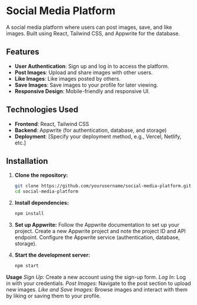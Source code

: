 # Social Media Platform

A social media platform where users can post images, save, and like images. Built using React, Tailwind CSS, and Appwrite for the database.

## Features

- **User Authentication**: Sign up and log in to access the platform.
- **Post Images**: Upload and share images with other users.
- **Like Images**: Like images posted by others.
- **Save Images**: Save images to your profile for later viewing.
- **Responsive Design**: Mobile-friendly and responsive UI.

## Technologies Used

- **Frontend**: React, Tailwind CSS
- **Backend**: Appwrite (for authentication, database, and storage)
- **Deployment**: [Specify your deployment method, e.g., Vercel, Netlify, etc.]

## Installation

1. **Clone the repository:**

   ```bash
   git clone https://github.com/yourusername/social-media-platform.git
   cd social-media-platform

2. **Install dependencies:**
    ```bash
    npm install
3. **Set up Appwrite:**
   Follow the Appwrite documentation to set up your project.
   Create a new Appwrite project and note the project ID and API endpoint.
   Configure the Appwrite service (authentication, database, storage).
4. **Start the development server:**
   ```bash
   npm start

**Usage**
*Sign Up:* Create a new account using the sign-up form.
*Log In:* Log in with your credentials.
*Post Images:* Navigate to the post section to upload new images.
*Like and Save Images:* Browse images and interact with them by liking or saving them to your profile.
